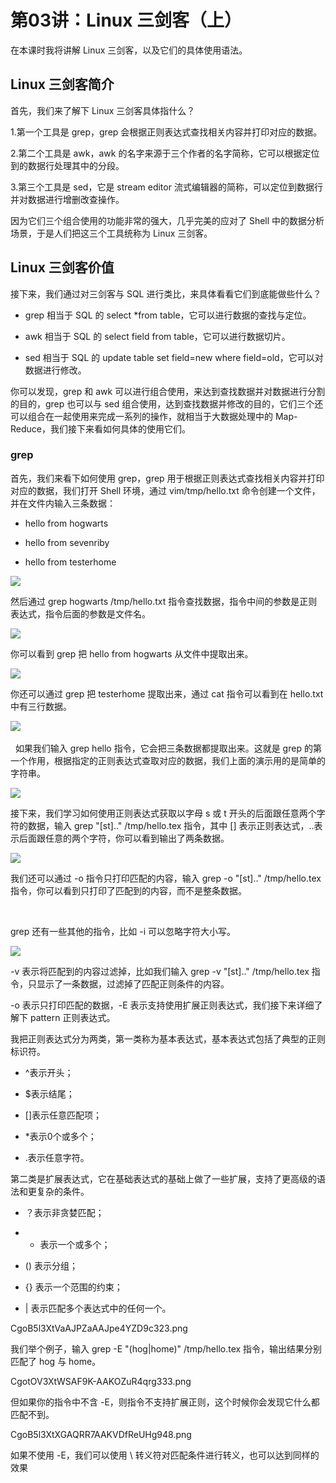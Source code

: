 # 第03讲：Linux 三剑客（上）

在本课时我将讲解 Linux 三剑客，以及它们的具体使用语法。

## Linux 三剑客简介      

首先，我们来了解下 Linux 三剑客具体指什么？

1.第一个工具是 grep，grep 会根据正则表达式查找相关内容并打印对应的数据。

2.第二个工具是 awk，awk 的名字来源于三个作者的名字简称，它可以根据定位到的数据行处理其中的分段。

3.第三个工具是 sed，它是 stream editor 流式编辑器的简称，可以定位到数据行并对数据进行增删改查操作。

因为它们三个组合使用的功能非常的强大，几乎完美的应对了 Shell 中的数据分析场景，于是人们把这三个工具统称为 Linux 三剑客。

## Linux 三剑客价值      

接下来，我们通过对三剑客与 SQL 进行类比，来具体看看它们到底能做些什么？

* grep 相当于 SQL 的 select *from table，它可以进行数据的查找与定位。

* awk 相当于 SQL 的 select field from table，它可以进行数据切片。

* sed 相当于 SQL 的 update table set field=new where field=old，它可以对数据进行修改。

你可以发现，grep 和 awk 可以进行组合使用，来达到查找数据并对数据进行分割的目的，grep 也可以与 sed 组合使用，达到查找数据并修改的目的，它们三个还可以组合在一起使用来完成一系列的操作，就相当于大数据处理中的 Map-Reduce，我们接下来看如何具体的使用它们。

### grep      

首先，我们来看下如何使用 grep，grep 用于根据正则表达式查找相关内容并打印对应的数据，我们打开 Shell 环境，通过 vim/tmp/hello.txt 命令创建一个文件，并在文件内输入三条数据：

* hello from hogwarts

* hello from sevenriby

* hello from testerhome

![](/static/image/CgoB5l3XtNuAPoP1AACZeigKKy8997.png)

然后通过 grep hogwarts /tmp/hello.txt 指令查找数据，指令中间的参数是正则表达式，指令后面的参数是文件名。

![](/static/image/CgotOV3XtPiAXjErAADUYrh9hPI032.png)


你可以看到 grep 把 hello from hogwarts 从文件中提取出来。

 ![](/static/image/CgoB5l3XtQuAMGB7AAFQI4atTN4017.png)
 
你还可以通过 grep 把 testerhome 提取出来，通过 cat 指令可以看到在 hello.txt 中有三行数据。 
  
![](/static/image/CgotOV3XtRqAHiTCAAIU-z_0BFc527.png)    

 
如果我们输入 grep hello 指令，它会把三条数据都提取出来。这就是 grep 的第一个作用，根据指定的正则表达式查取对应的数据，我们上面的演示用的是简单的字符串。

![](/static/image/CgotOV3XtSmAVa4mAAKQLiKRwF0939.png)

接下来，我们学习如何使用正则表达式获取以字母 s 或 t 开头的后面跟任意两个字符的数据，输入 grep "[st].." /tmp/hello.tex 指令，其中 [] 表示正则表达式，..表示后面跟任意的两个字符，你可以看到输出了两条数据。

![](/static/image/CgoB5l3XtTeAfsKQAAJKMXmUvhU283.png)

我们还可以通过 -o 指令只打印匹配的内容，输入 grep -o "[st].." /tmp/hello.tex 指令，你可以看到只打印了匹配到的内容，而不是整条数据。

       

grep 还有一些其他的指令，比如 -i 可以忽略字符大小写。  

![](/static/image/CgoB5l3XtUWAK5t-AAIxEAoUhtM359.png)


-v 表示将匹配到的内容过滤掉，比如我们输入 grep -v "[st].." /tmp/hello.tex 指令，只显示了一条数据，过滤掉了匹配正则条件的内容。


-o 表示只打印匹配的数据，-E 表示支持使用扩展正则表达式，我们接下来详细了解下 pattern 正则表达式。

我把正则表达式分为两类，第一类称为基本表达式，基本表达式包括了典型的正则标识符。

* ^表示开头；

* $表示结尾；

* []表示任意匹配项；

* *表示0个或多个；

* .表示任意字符。

第二类是扩展表达式，它在基础表达式的基础上做了一些扩展，支持了更高级的语法和更复杂的条件。
* ？表示非贪婪匹配；

* + 表示一个或多个；

* () 表示分组；

* {} 表示一个范围的约束；

* | 表示匹配多个表达式中的任何一个。   


CgoB5l3XtVaAJPZaAAJpe4YZD9c323.png

我们举个例子，输入 grep -E "(hog|home)" /tmp/hello.tex 指令，输出结果分别匹配了 hog 与 home。

CgotOV3XtWSAF9K-AAKOZuR4qrg333.png

但如果你的指令中不含 -E，则指令不支持扩展正则，这个时候你会发现它什么都匹配不到。 

CgoB5l3XtXGAQRR7AAKVDfReUHg948.png

如果不使用 -E，我们可以使用 \ 转义符对匹配条件进行转义，也可以达到同样的效果